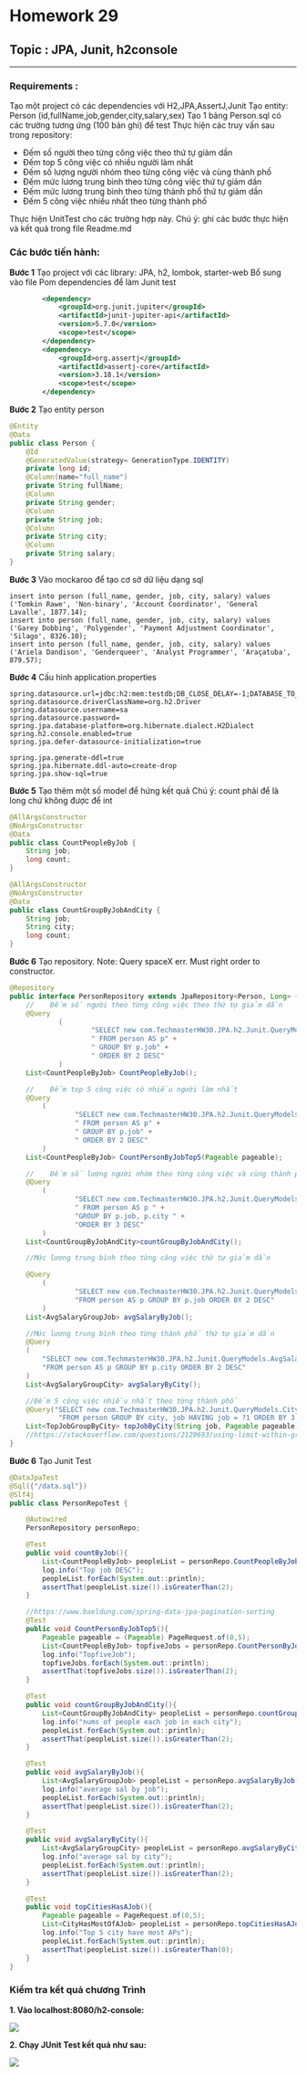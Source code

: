 Homework 29
===
## Topic : JPA, Junit, h2console

---
### Requirements :
Tạo một project có các dependencies với H2,JPA,AssertJ,Junit
Tạo entity: Person (id,fullName,job,gender,city,salary,sex)
Tạo 1 bảng Person.sql có các trường tương ứng (100 bản ghi) để test
Thực hiện các truy vấn sau trong repository:
- Đếm số người theo từng công việc theo thứ tự giảm dần
- Đếm top 5 công việc có nhiều người làm nhất
- Đếm số lượng người nhóm theo từng công việc và cùng thành phố
- Đếm mức lương trung bình theo từng công việc thứ tự giảm dần
- Đếm mức lương trung bình theo từng thành phố thứ tự giảm dần
- Đếm 5 công việc nhiều nhất theo từng thành phố

Thực hiện UnitTest cho các trường hợp này.
Chú ý: ghi các bước thực hiện và kết quả trong file Readme.md

### Các bước tiến hành:
**Bước 1** Tạo project với các library: JPA, h2, lombok, starter-web
Bổ sung vào file Pom dependencies để làm Junit test
```pom.xml
        <dependency>
            <groupId>org.junit.jupiter</groupId>
            <artifactId>junit-jupiter-api</artifactId>
            <version>5.7.0</version>
            <scope>test</scope>
        </dependency>
        <dependency>
            <groupId>org.assertj</groupId>
            <artifactId>assertj-core</artifactId>
            <version>3.18.1</version>
            <scope>test</scope>
        </dependency>
```
**Bước 2** Tạo entity person
```java
@Entity
@Data
public class Person {
    @Id
    @GeneratedValue(strategy= GenerationType.IDENTITY)
    private long id;
    @Column(name="full_name")
    private String fullName;
    @Column
    private String gender;
    @Column
    private String job;
    @Column
    private String city;
    @Column
    private String salary;
}
```
**Bước 3** Vào mockaroo để tạo cơ sở dữ liệu dạng sql
```
insert into person (full_name, gender, job, city, salary) values ('Tomkin Rawe', 'Non-binary', 'Account Coordinator', 'General Lavalle', 1877.14);
insert into person (full_name, gender, job, city, salary) values ('Garey Dobbing', 'Polygender', 'Payment Adjustment Coordinator', 'Silago', 8326.10);
insert into person (full_name, gender, job, city, salary) values ('Ariela Dandison', 'Genderqueer', 'Analyst Programmer', 'Araçatuba', 879.57);
```

**Bước 4** Cấu hình application.properties
```
spring.datasource.url=jdbc:h2:mem:testdb;DB_CLOSE_DELAY=-1;DATABASE_TO_UPPER=false;
spring.datasource.driverClassName=org.h2.Driver
spring.datasource.username=sa
spring.datasource.password=
spring.jpa.database-platform=org.hibernate.dialect.H2Dialect
spring.h2.console.enabled=true
spring.jpa.defer-datasource-initialization=true

spring.jpa.generate-ddl=true
spring.jpa.hibernate.ddl-auto=create-drop
spring.jpa.show-sql=true
```

**Bước 5** Tạo thêm một số model để hứng kết quả
Chú ý: count phải để là long chứ không được để int
```java
@AllArgsConstructor
@NoArgsConstructor
@Data
public class CountPeopleByJob {
    String job;
    long count;
}
```
```java
@AllArgsConstructor
@NoArgsConstructor
@Data
public class CountGroupByJobAndCity {
    String job;
    String city;
    long count;
}
```
**Bước 6** Tạo repository.
Note: Query spaceX err.
Must right order to constructor.
```java
@Repository
public interface PersonRepository extends JpaRepository<Person, Long> {
    //    Đếm số người theo từng công việc theo thứ tự giảm dần
    @Query
            (
                    "SELECT new com.TechmasterHW30.JPA.h2.Junit.QueryModels.CountPersonByJob(p.job, COUNT(*))" +
                    " FROM person AS p" +
                    " GROUP BY p.job" +
                    " ORDER BY 2 DESC"
            )
    List<CountPeopleByJob> CountPeopleByJob();

    //    Đếm top 5 công việc có nhiều người làm nhất
    @Query
        (
                "SELECT new com.TechmasterHW30.JPA.h2.Junit.QueryModels.CountPersonByJob(p.job, COUNT(*))" +
                " FROM person AS p" +
                " GROUP BY p.job" +
                " ORDER BY 2 DESC"
        )
    List<CountPeopleByJob> CountPersonByJobTop5(Pageable pageable);

    //    Đếm số lượng người nhóm theo từng công việc và cùng thành phố
    @Query
        (
                "SELECT new com.TechmasterHW30.JPA.h2.Junit.QueryModels.CountGroupByJobAndCity(p.job,p.city, COUNT(*)" +
                " FROM person AS p " +
                "GROUP BY p.job, p.city " +
                "ORDER BY 3 DESC"
        )
    List<CountGroupByJobAndCity>countGroupByJobAndCity();

    //Mức lương trung bình theo từng công việc thứ tự giảm dần

    @Query
        (
                "SELECT new com.TechmasterHW30.JPA.h2.Junit.QueryModels.AvgSalaryGroupJob(p.job, AVG(p.salary)) "+
                "FROM person AS p GROUP BY p.job ORDER BY 2 DESC"
        )
    List<AvgSalaryGroupJob> avgSalaryByJob();

    //Mức lương trung bình theo từng thành phố thứ tự giảm dần
    @Query
    (
        "SELECT new com.TechmasterHW30.JPA.h2.Junit.QueryModels.AvgSalaryGroupCity(p.city, AVG(p.salary)) "+
        "FROM person AS p GROUP BY p.city ORDER BY 2 DESC"
    )
    List<AvgSalaryGroupCity> avgSalaryByCity();

    //Đếm 5 công việc nhiều nhất theo từng thành phố
    @Query("SELECT new com.TechmasterHW30.JPA.h2.Junit.QueryModels.CityHasMostOfAJob(city, job, COUNT(job)) " +
            "FROM person GROUP BY city, job HAVING job = ?1 ORDER BY 3 DESC")
    List<TopJobGroupByCity> topJobByCity(String job, Pageable pageable);
    //https://stackoverflow.com/questions/2129693/using-limit-within-group-by-to-get-n-results-per-group
}
```
**Bước 6** Tạo Junit Test
```java
@DataJpaTest
@Sql({"/data.sql"})
@Slf4j
public class PersonRepoTest {

    @Autowired
    PersonRepository personRepo;

    @Test
    public void countByJob(){
        List<CountPeopleByJob> peopleList = personRepo.CountPeopleByJob();
        log.info("Top job DESC");
        peopleList.forEach(System.out::println);
        assertThat(peopleList.size()).isGreaterThan(2);
    }

    //https://www.baeldung.com/spring-data-jpa-pagination-sorting
    @Test
    public void CountPersonByJobTop5(){
        Pageable pageable = (Pageable) PageRequest.of(0,5);
        List<CountPeopleByJob> topfiveJobs = personRepo.CountPersonByJobTop5(pageable);
        log.info("TopfiveJob");
        topfiveJobs.forEach(System.out::println);
        assertThat(topfiveJobs.size()).isGreaterThan(2);
    }

    @Test
    public void countGroupByJobAndCity(){
        List<CountGroupByJobAndCity> peopleList = personRepo.countGroupByJobAndCity();
        log.info("nums of people each job in each city");
        peopleList.forEach(System.out::println);
        assertThat(peopleList.size()).isGreaterThan(2);
    }

    @Test
    public void avgSalaryByJob(){
        List<AvgSalaryGroupJob> peopleList = personRepo.avgSalaryByJob();
        log.info("average sal by job");
        peopleList.forEach(System.out::println);
        assertThat(peopleList.size()).isGreaterThan(2);
    }

    @Test
    public void avgSalaryByCity(){
        List<AvgSalaryGroupCity> peopleList = personRepo.avgSalaryByCity();
        log.info("average sal by city");
        peopleList.forEach(System.out::println);
        assertThat(peopleList.size()).isGreaterThan(2);
    }

    @Test
    public void topCitiesHasAJob(){
        Pageable pageable = PageRequest.of(0,5);
        List<CityHasMostOfAJob> peopleList = personRepo.topCitiesHasAJob("Associate Professor", pageable);
        log.info("Top 5 city have most APs");
        peopleList.forEach(System.out::println);
        assertThat(peopleList.size()).isGreaterThan(0);
    }
}
```
### Kiểm tra kết quả chương Trình
**1. Vào localhost:8080/h2-console:**

![](h2-console.jpg)

**2. Chạy JUnit Test kết quả như sau:**

![](Junit.jpg)